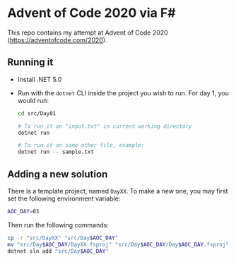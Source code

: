 # Advent of Code 2020 via F#

This repo contains my attempt at Advent of Code 2020
(<https://adventofcode.com/2020>).

## Running it

- Install .NET 5.0

- Run with the `dotnet` CLI inside the project you wish to run.
  For day 1, you would run:

  ```sh
  cd src/Day01

  # To run it on "input.txt" in current working directory
  dotnet run

  # To run it on some other file, example:
  dotnet run -- sample.txt
  ```

## Adding a new solution

There is a template project, named `DayXX`. To make a new one, you may first
set the following environment variable:

```sh
AOC_DAY=03
```

Then run the following commands:

```sh
cp -r "src/DayXX" "src/Day$AOC_DAY"
mv "src/Day$AOC_DAY/DayXX.fsproj" "src/Day$AOC_DAY/Day$AOC_DAY.fsproj"
dotnet sln add "src/Day$AOC_DAY"
```

